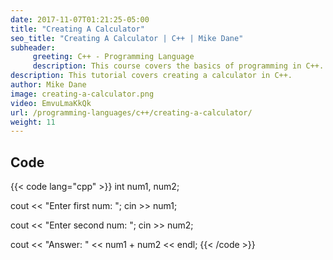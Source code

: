 ```yaml
---
date: 2017-11-07T01:21:25-05:00
title: "Creating A Calculator"
seo_title: "Creating A Calculator | C++ | Mike Dane"
subheader:
     greeting: C++ - Programming Language
     description: This course covers the basics of programming in C++. Work your way through the videos and we'll teach you everything you need to know to start your programming journey!
description: This tutorial covers creating a calculator in C++.
author: Mike Dane
image: creating-a-calculator.png
video: EmvuLmaKkQk
url: /programming-languages/c++/creating-a-calculator/
weight: 11
---
```


## Code

{{< code lang="cpp" >}}
int num1, num2;

cout << "Enter first num: ";
cin >> num1;

cout << "Enter second num: ";
cin >> num2;

cout << "Answer: " << num1 + num2 << endl;
{{< /code >}}